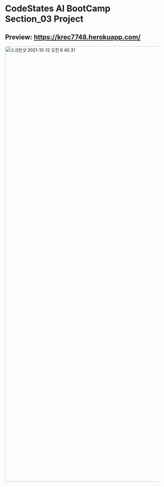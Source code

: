 # CodeStates AI BootCamp Section_03 Project
## Preview: https://krec7748.herokuapp.com/
<img width="1421" alt="스크린샷 2021-10-12 오전 6 40 31" src="https://user-images.githubusercontent.com/86844420/136859111-5bf56b44-6c00-4c54-9ea8-e4a5d0b5835d.png">
